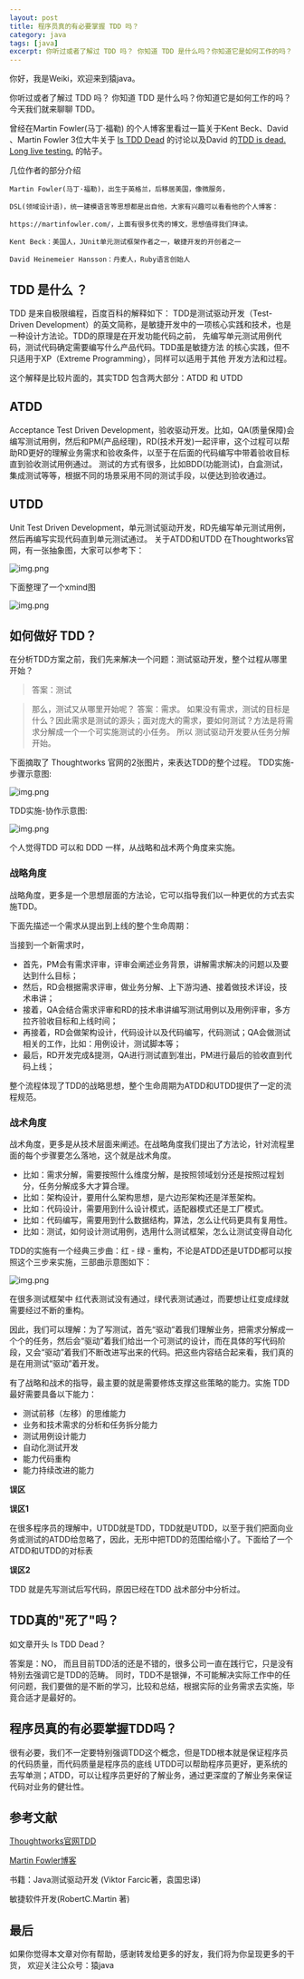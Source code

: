 ```yaml
---
layout: post
title: 程序员真的有必要掌握 TDD 吗？
category: java
tags: [java]
excerpt: 你听过或者了解过 TDD 吗？ 你知道 TDD 是什么吗？你知道它是如何工作的吗？
---
```

你好，我是Weiki，欢迎来到猿java。


你听过或者了解过 TDD 吗？ 你知道 TDD 是什么吗？你知道它是如何工作的吗？今天我们就来聊聊 TDD。


曾经在Martin Fowler(马丁·福勒) 的个人博客里看过一篇关于Kent Beck、David 、Martin Fowler 3位大牛关于 [Is TDD Dead](https://martinfowler.com/articles/is-tdd-dead/) 的讨论以及David
的[TDD is dead. Long live testing.](https://dhh.dk/2014/tdd-is-dead-long-live-testing.html) 的帖子。

几位作者的部分介绍
```doctest
Martin Fowler(马丁·福勒)，出生于英格兰，后移居美国，像微服务，

DSL(领域设计语)，统一建模语言等思想都是出自他，大家有兴趣可以看看他的个人博客：

https://martinfowler.com/，上面有很多优秀的博文，思想值得我们拜读。

Kent Beck：美国人，JUnit单元测试框架作者之一，敏捷开发的开创者之一

David Heinemeier Hansson：丹麦人，Ruby语言创始人

```

## TDD 是什么 ？
TDD 是来自极限编程，百度百科的解释如下：
TDD是测试驱动开发（Test-Driven Development）的英文简称，是敏捷开发中的一项核心实践和技术，也是一种设计方法论。TDD的原理是在开发功能代码之前， 先编写单元测试用例代码，测试代码确定需要编写什么产品代码。TDD虽是敏捷方法
的核心实践，但不只适用于XP（Extreme Programming），同样可以适用于其他 开发方法和过程。

这个解释是比较片面的，其实TDD 包含两大部分：ATDD 和 UTDD

## ATDD
Acceptance Test Driven Development，验收驱动开发。比如，QA(质量保障)会编写测试用例，然后和PM(产品经理)，RD(技术开发)一起评审，这个过程可以帮助RD更好的理解业务需求和验收条件，以至于在后面的代码编写中带着验收目标直到验收测试用例通过。
测试的方式有很多，比如BDD(功能测试)，白盒测试，集成测试等等，根据不同的场景采用不同的测试手段，以便达到验收通过。


## UTDD
Unit Test Driven Development，单元测试驱动开发，RD先编写单元测试用例，然后再编写实现代码直到单元测试通过。
关于ATDD和UTDD 在Thoughtworks官网，有一张抽象图，大家可以参考下：

![img.png](htpp://yuanjava.cn/assets/md/java/th.png)

下面整理了一个xmind图

![img.png](htpp://yuanjava.cn/assets/md/java/xh.png)


## 如何做好 TDD？

在分析TDD方案之前，我们先来解决一个问题：测试驱动开发，整个过程从哪里开始？

> 答案：测试

> 那么，测试又从哪里开始呢？
> 答案：需求。
> 如果没有需求，测试的目标是什么？因此需求是测试的源头；面对庞大的需求，要如何测试？方法是将需求分解成一个一个可实施测试的小任务。
> 所以 测试驱动开发要从任务分解开始。

下面摘取了 Thoughtworks 官网的2张图片，来表达TDD的整个过程。
TDD实施-步骤示意图:

![img.png](htpp://yuanjava.cn/assets/md/java/th1.png)


TDD实施-协作示意图:

![img.png](htpp://yuanjava.cn/assets/md/java/th2.png)


个人觉得TDD 可以和 DDD 一样，从战略和战术两个角度来实施。


### 战略角度

战略角度，更多是一个思想层面的方法论，它可以指导我们以一种更优的方式去实施TDD。


下面先描述一个需求从提出到上线的整个生命周期：

当接到一个新需求时，
- 首先，PM会有需求评审，评审会阐述业务背景，讲解需求解决的问题以及要达到什么目标；
- 然后，RD会根据需求评审，做业务分解、上下游沟通、接着做技术详设，技术串讲；
- 接着，QA会结合需求评审和RD的技术串讲编写测试用例以及用例评审，多方拉齐验收目标和上线时间；
- 再接着，RD会做架构设计，代码设计以及代码编写，代码测试；QA会做测试相关的工作，比如：用例设计，测试脚本等；
- 最后，RD开发完成&提测，QA进行测试直到准出，PM进行最后的验收直到代码上线；

整个流程体现了TDD的战略思想，整个生命周期为ATDD和UTDD提供了一定的流程规范。

### 战术角度

战术角度，更多是从技术层面来阐述。在战略角度我们提出了方法论，针对流程里面的每个步骤要怎么落地，这个就是战术角度。
- 比如：需求分解，需要按照什么维度分解，是按照领域划分还是按照过程划分，任务分解成多大才算合理。
- 比如：架构设计，要用什么架构思想，是六边形架构还是洋葱架构。
- 比如：代码设计，需要用到什么设计模式，适配器模式还是工厂模式。
- 比如：代码编写，需要用到什么数据结构，算法，怎么让代码更具有复用性。
- 比如：测试，如何设计测试用例，选用什么测试框架，怎么让测试变得自动化


TDD的实施有一个经典三步曲：红 - 绿 - 重构，不论是ATDD还是UTDD都可以按照这个三步来实施，三部曲示意图如下：

![img.png](htpp://yuanjava.cn/assets/md/java/rgb.png)

在很多测试框架中 红代表测试没有通过，绿代表测试通过，而要想让红变成绿就需要经过不断的重构。

因此，我们可以理解：为了写测试，首先“驱动”着我们理解业务，把需求分解成一个个的任务，然后会“驱动”着我们给出一个可测试的设计，而在具体的写代码阶段，又会“驱动”着我们不断改进写出来的代码。把这些内容结合起来看，我们真的是在用测试“驱动”着开发。

有了战略和战术的指导，最主要的就是需要修炼支撑这些策略的能力。实施 TDD 最好需要具备以下能力：

- 测试前移（左移）的思维能力
- 业务和技术需求的分析和任务拆分能力
- 测试用例设计能力
- 自动化测试开发
- 能力代码重构
- 能力持续改进的能力


**误区**

**误区1**

在很多程序员的理解中，UTDD就是TDD，TDD就是UTDD，以至于我们把面向业务或测试的ATDD给忽略了，因此，无形中把TDD的范围给缩小了。下面给了一个ATDD和UTDD的对标表


**误区2**

TDD 就是先写测试后写代码，原因已经在TDD 战术部分中分析过。


## TDD真的"死了"吗？

如文章开头 Is TDD Dead？

答案是：NO， 而且目前TDD活的还是不错的，很多公司一直在践行它，只是没有特别去强调它是TDD的范畴。 同时，TDD不是银弹，不可能解决实际工作中的任何问题，我们要做的是不断的学习，比较和总结，根据实际的业务需求去实施，毕竟合适才是最好的。

## 程序员真的有必要掌握TDD吗？
很有必要，我们不一定要特别强调TDD这个概念，但是TDD根本就是保证程序员的代码质量，而代码质量是程序员的底线
UTDD可以帮助程序员更好，更系统的去写单测；ATDD，可以让程序员更好的了解业务，通过更深度的了解业务来保证代码对业务的健壮性。

## 参考文献
[Thoughtworks官网TDD](https://insights.thoughtworks.cn/?s=TDD)

[Martin Fowler博客](https://martinfowler.com/articles/is-tdd-dead/)

书籍：Java测试驱动开发 (Viktor Farcic著，袁国忠译)

敏捷软件开发(RobertC.Martin 著)


## 最后
如果你觉得本文章对你有帮助，感谢转发给更多的好友，我们将为你呈现更多的干货， 欢迎关注公众号：猿java

